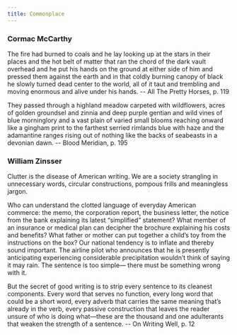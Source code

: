 ```yaml
---
title: Commonplace
---
```


### Cormac McCarthy

The fire had burned to coals and he lay looking up at the stars in their places and the hot belt of matter that ran the chord of the dark vault overhead and he put his hands on the ground at either side of him and pressed them against the earth and in that coldly burning canopy of black he slowly turned dead center to the world, all of it taut and trembling and moving enormous and alive under his hands.
-- All The Pretty Horses, p. 119

They passed through a highland meadow carpeted with wildflowers, acres of golden groundsel and zinnia and deep purple gentian and wild vines of blue morninglory and a vast plain of varied small blooms reaching onward like a gingham print to the farthest serried rimlands blue with haze and the adamantine ranges rising out of nothing like the backs of seabeasts in a devonian dawn.
-- Blood Meridian, p. 195

### William Zinsser

Clutter is the disease of American writing. We are a society strangling in unnecessary words, circular constructions, pompous frills and meaningless jargon.

Who can understand the clotted language of everyday American commerce:
the memo, the corporation report, the business letter, the notice from the bank
explaining its latest “simplified” statement? What member of an insurance or
medical plan can decipher the brochure explaining his costs and benefits? What
father or mother can put together a child’s toy from the instructions on the box?
Our national tendency is to inflate and thereby sound important. The airline pilot
who announces that he is presently anticipating experiencing considerable
precipitation wouldn’t think of saying it may rain. The sentence is too simple—
there must be something wrong with it.

But the secret of good writing is to strip every sentence to its cleanest
components. Every word that serves no function, every long word that could be
a short word, every adverb that carries the same meaning that’s already in the
verb, every passive construction that leaves the reader unsure of who is doing
what—these are the thousand and one adulterants that weaken the strength of
a sentence. -- On Writing Well, p. 12
